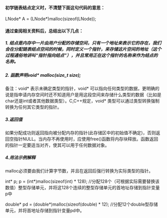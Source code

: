 #### 初学链表结点定义时，不清楚下面这句代码的意思：

LNode* A = (LNode*)malloc(sizeof(LNode));

#### 通过查阅相关资料后，总结出以下几点：

##### 1. 结点是内存中一片由用户分配的存储空间，只有一个地址来表示它的存在，我们会在分配链表结点空间的时候，同时定义一个指针，来存储这片空间的地址（这个过程通俗地讲叫“指针指向结点”），并且常用正在这个指针的名称来作为结点的名称。
##### 2. 函数声明void* malloc(size_t size);

备注：void* 表示未确定类型的指针，void* 可以指向任何类型的数据，更明确的说是指申请内存空间时还不知道用户是用这段空间来存储什么类型的数据（比如是char还是int或者其他数据类型）。C,C++规定，void* 类型可以通过类型转换强制转换为任何其它类型的指针。
##### 3.返回值
如果分配成功则返回指向被分配内存的指针(此存储区中的初始值不确定)，否则返回空指针NULL。当内存不再使用时，应使用free()函数将内存块释放。函数返回的指针一定要适当对齐，使其可以用于任何数据对象。 

##### 4.用法示例解释
malloc必须要由我们计算字节数，并且在返回后强行转换为实际类型的指针。

int* p;
p = (int*)malloc(sizeof(int) * 128);
//分配128个（可根据实际需要替换该数值）整型存储单元，并将这128个连续的整型存储单元的首地址存储到指针变量p中

double* pd = (double*)malloc(sizeof(double) * 12);
//分配12个double型存储单元，并将首地址存储到指针变量pd中。